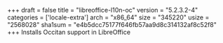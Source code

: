 +++
draft = false
title = "libreoffice-l10n-oc"
version = "5.2.3.2-4"
categories = ['locale-extra']
arch = "x86_64"
size = "345220"
usize = "2568028"
sha1sum = "e4b5dcc75177f646fb57aa9d8c314132af8c52f8"
+++
Installs Occitan support in LibreOffice